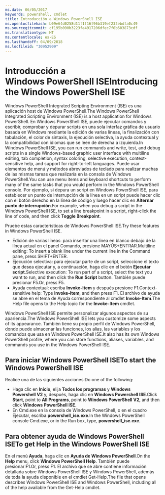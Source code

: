 ```yaml
---
ms.date: 06/05/2017
keywords: powershell, cmdlet
title: Introducción a Windows PowerShell ISE
ms.openlocfilehash: b09e64d0258d11f1f16f96b319ef232ebdfa0c49
ms.sourcegitcommit: cf195b090b3223fa4917206dfec7f0b603873cdf
ms.translationtype: HT
ms.contentlocale: es-ES
ms.lasthandoff: 04/09/2018
ms.locfileid: "30952909"
---
```

# <a name="introducing-the-windows-powershell-ise"></a><span data-ttu-id="40328-103">Introducción a Windows PowerShell ISE</span><span class="sxs-lookup"><span data-stu-id="40328-103">Introducing the Windows PowerShell ISE</span></span>

<span data-ttu-id="40328-104">Windows PowerShell Integrated Scripting Environment (ISE) es una aplicación host de Windows PowerShell.</span><span class="sxs-lookup"><span data-stu-id="40328-104">The Windows PowerShell Integrated Scripting Environment (ISE) is a host application for Windows PowerShell.</span></span> <span data-ttu-id="40328-105">En Windows PowerShell ISE, puede ejecutar comandos y escribir, comprobar y depurar scripts en una sola interfaz gráfica de usuario basada en Windows mediante la edición de varias líneas, la finalización con tabulación, el color de sintaxis, la ejecución selectiva, la ayuda contextual y la compatibilidad con idiomas que se leen de derecha a izquierda.</span><span class="sxs-lookup"><span data-stu-id="40328-105">In Windows PowerShell ISE, you can run commands and write, test, and debug scripts in a single Windows-based graphic user interface with multiline editing, tab completion, syntax coloring, selective execution, context-sensitive help, and support for right-to-left languages.</span></span> <span data-ttu-id="40328-106">Puede usar elementos de menú y métodos abreviados de teclado para realizar muchas de las mismas tareas que realizaría en la consola de Windows PowerShell.</span><span class="sxs-lookup"><span data-stu-id="40328-106">You can use menu items and keyboard shortcuts to perform many of the same tasks that you would perform in the Windows PowerShell console.</span></span> <span data-ttu-id="40328-107">Por ejemplo, si depura un script en Windows PowerShell ISE, para establecer un punto de interrupción de la línea en un script puede hacer clic con el botón derecho en la línea de código y luego hacer clic en **Alternar punto de interrupción**.</span><span class="sxs-lookup"><span data-stu-id="40328-107">For example, when you debug a script in the Windows PowerShell ISE, to set a line breakpoint in a script, right-click the line of code, and then click **Toggle Breakpoint**.</span></span>

<span data-ttu-id="40328-108">Pruebe estas características de Windows PowerShell ISE.</span><span class="sxs-lookup"><span data-stu-id="40328-108">Try these features in Windows PowerShell ISE.</span></span>

- <span data-ttu-id="40328-109">Edición de varias líneas: para insertar una línea en blanco debajo de la línea actual en el panel Comando, presione MAYÚS+ENTRAR.</span><span class="sxs-lookup"><span data-stu-id="40328-109">Multiline editing: To insert a blank line under the current line in the Command pane, press SHIFT+ENTER.</span></span>
- <span data-ttu-id="40328-110">Ejecución selectiva: para ejecutar parte de un script, seleccione el texto que desea ejecutar y, a continuación, haga clic en el botón **Ejecutar script**.</span><span class="sxs-lookup"><span data-stu-id="40328-110">Selective execution: To run part of a script, select the text you want to run, and then click the **Run Script** button.</span></span> <span data-ttu-id="40328-111">También puede presionar F5.</span><span class="sxs-lookup"><span data-stu-id="40328-111">Or, press F5.</span></span>
- <span data-ttu-id="40328-112">Ayuda contextual: escriba **Invoke-Item** y después presione F1.</span><span class="sxs-lookup"><span data-stu-id="40328-112">Context-sensitive help: Type **Invoke-Item**, and then press F1.</span></span> <span data-ttu-id="40328-113">El archivo de ayuda se abre en el tema de Ayuda correspondiente al cmdlet **Invoke-Item**.</span><span class="sxs-lookup"><span data-stu-id="40328-113">The Help file opens to the Help topic for the **Invoke-Item** cmdlet.</span></span>

<span data-ttu-id="40328-114">Windows PowerShell ISE permite personalizar algunos aspectos de su apariencia.</span><span class="sxs-lookup"><span data-stu-id="40328-114">The Windows PowerShell ISE lets you customize some aspects of its appearance.</span></span> <span data-ttu-id="40328-115">También tiene su propio perfil de Windows PowerShell, donde puede almacenar las funciones, los alias, las variables y los comandos que usa en Windows PowerShell ISE.</span><span class="sxs-lookup"><span data-stu-id="40328-115">It also has its own Windows PowerShell profile, where you can store functions, aliases, variables, and commands you use in the Windows PowerShell ISE.</span></span>

## <a name="to-start-the-windows-powershell-ise"></a><span data-ttu-id="40328-116">Para iniciar Windows PowerShell ISE</span><span class="sxs-lookup"><span data-stu-id="40328-116">To start the Windows PowerShell ISE</span></span>

<span data-ttu-id="40328-117">Realice una de las siguientes acciones:</span><span class="sxs-lookup"><span data-stu-id="40328-117">Do one of the following:</span></span>

- <span data-ttu-id="40328-118">Haga clic en **Inicio**, elija **Todos los programas** y **Windows Powershell V2** y, después, haga clic en **Windows Powershell ISE**.</span><span class="sxs-lookup"><span data-stu-id="40328-118">Click **Start**, point to **All Programs**, point to **Windows PowerShell V2**, and then click **Windows PowerShell ISE**.</span></span>
- <span data-ttu-id="40328-119">En Cmd.exe en la consola de Windows PowerShell, o en el cuadro Ejecutar, escriba **powershell_ise.exe**.</span><span class="sxs-lookup"><span data-stu-id="40328-119">In the Windows PowerShell console Cmd.exe, or in the Run box, type, **powershell_ise.exe**.</span></span>

## <a name="to-get-help-in-the-windows-powershell-ise"></a><span data-ttu-id="40328-120">Para obtener ayuda de Windows PowerShell ISE</span><span class="sxs-lookup"><span data-stu-id="40328-120">To get Help in the Windows PowerShell ISE</span></span>

<span data-ttu-id="40328-121">En el menú **Ayuda**, haga clic en **Ayuda de Windows PowerShell**.</span><span class="sxs-lookup"><span data-stu-id="40328-121">On the **Help** menu, click **Windows PowerShell Help**.</span></span> <span data-ttu-id="40328-122">También puede presionar F1.</span><span class="sxs-lookup"><span data-stu-id="40328-122">Or, press F1.</span></span> <span data-ttu-id="40328-123">El archivo que se abre contiene información detallada sobre Windows PowerShell ISE y Windows PowerShell, además de toda la ayuda disponible en el cmdlet Get-Help.</span><span class="sxs-lookup"><span data-stu-id="40328-123">The file that opens describes Windows PowerShell ISE and Windows PowerShell, including all of the help available from the Get-Help cmdlet.</span></span>